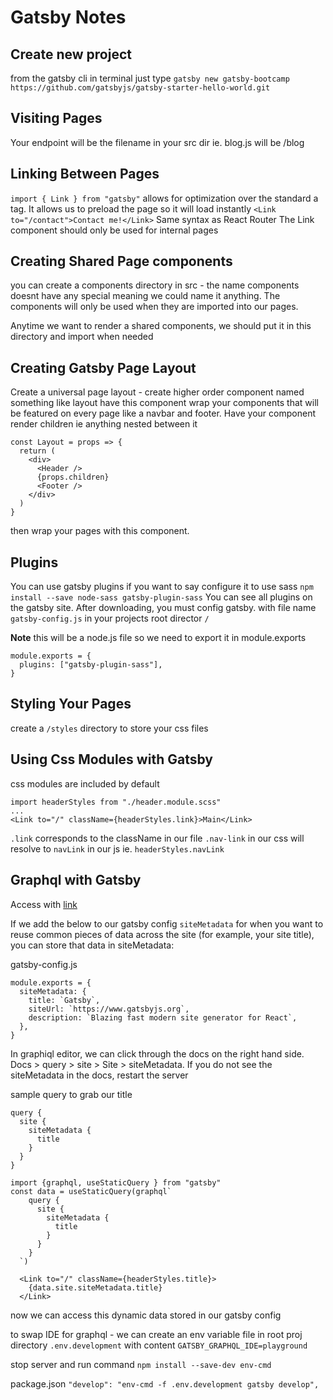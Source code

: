 # Gatsby Notes

## Create new project

from the gatsby cli in terminal just type `gatsby new gatsby-bootcamp https://github.com/gatsbyjs/gatsby-starter-hello-world.git`

## Visiting Pages

Your endpoint will be the filename in your src dir ie. blog.js will be /blog

## Linking Between Pages

`import { Link } from "gatsby"` allows for optimization over the standard a tag.
It allows us to preload the page so it will load instantly
`<Link to="/contact">Contact me!</Link>` Same syntax as React Router
The Link component should only be used for internal pages

## Creating Shared Page components

you can create a components directory in src - the name components doesnt have any special meaning
we could name it anything. The components will only be used when they are imported into our pages.

Anytime we want to render a shared components, we should put it in this directory and import when needed

## Creating Gatsby Page Layout

Create a universal page layout - create higher order component named something like layout
have this component wrap your components that will be featured on every page like
a navbar and footer. Have your component render children ie anything nested between it

```
const Layout = props => {
  return (
    <div>
      <Header />
      {props.children}
      <Footer />
    </div>
  )
}
```

then wrap your pages with this component.

## Plugins

You can use gatsby plugins if you want to say configure it to use sass
`npm install --save node-sass gatsby-plugin-sass`
You can see all plugins on the gatsby site. After downloading, you must config gatsby.
with file name `gatsby-config.js` in your projects root director `/`

**Note** this will be a node.js file so we need to export it in module.exports

```
module.exports = {
  plugins: ["gatsby-plugin-sass"],
}
```

## Styling Your Pages

create a `/styles` directory to store your css files

## Using Css Modules with Gatsby

css modules are included by default

```
import headerStyles from "./header.module.scss"
...
<Link to="/" className={headerStyles.link}>Main</Link>
```

`.link` corresponds to the className in our file
`.nav-link` in our css will resolve to `navLink` in our js ie. `headerStyles.navLink`

## Graphql with Gatsby

Access with [link](http://localhost:8000/___graphql)

If we add the below to our gatsby config
`siteMetadata` for when you want to reuse common pieces of data across the site (for example, your site title), you can store that data in siteMetadata:

gatsby-config.js

```
module.exports = {
  siteMetadata: {
    title: `Gatsby`,
    siteUrl: `https://www.gatsbyjs.org`,
    description: `Blazing fast modern site generator for React`,
  },
}
```

In graphiql editor, we can click through the docs on the right hand side. Docs > query > site > Site > siteMetadata. If you do not see the siteMetadata in the docs, restart the server

sample query to grab our title

```
query {
  site {
    siteMetadata {
      title
    }
  }
}
```

```
import {graphql, useStaticQuery } from "gatsby"
const data = useStaticQuery(graphql`
    query {
      site {
        siteMetadata {
          title
        }
      }
    }
  `)

  <Link to="/" className={headerStyles.title}>
    {data.site.siteMetadata.title}
  </Link>
```

now we can access this dynamic data stored in our gatsby config

to swap IDE for graphql - we can create an env variable
file in root proj directory `.env.development` with content
`GATSBY_GRAPHQL_IDE=playground`

stop server and run command `npm install --save-dev env-cmd`

package.json
`"develop": "env-cmd -f .env.development gatsby develop",`
